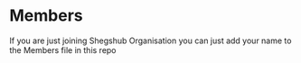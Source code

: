# Members
If you are just joining Shegshub Organisation you can just add your name to the Members file in this repo 
